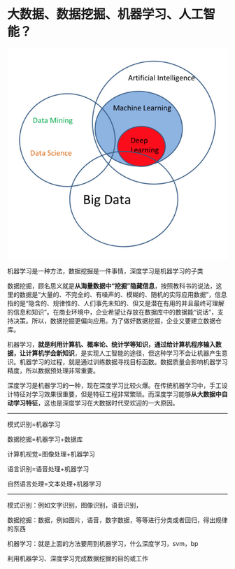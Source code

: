 # 大数据、数据挖掘、机器学习、人工智能？

![](/assets/import.pnghttp:/www.kdnuggets.com/wp-content/uploads/data-science-venn.jpg)

机器学习是一种方法，数据挖掘是一件事情，深度学习是机器学习的子类

数据挖掘，顾名思义就是**从海量数据中“挖掘”隐藏信息**，按照教科书的说法，这里的数据是“大量的、不完全的、有噪声的、模糊的、随机的实际应用数据”，信息指的是“隐含的、规律性的、人们事先未知的、但又是潜在有用的并且最终可理解的信息和知识”。在商业环境中，企业希望让存放在数据库中的数据能“说话”，支持决策。所以，数据挖掘更偏向应用。为了做好数据挖掘，企业又要建立数据仓库。

机器学习，**就是利用计算机、概率论、统计学等知识，通过给计算机程序输入数据，让计算机学会新知识**，是实现人工智能的途径，但这种学习不会让机器产生意识。机器学习的过程，就是通过训练数据寻找目标函数。数据质量会影响机器学习精度，所以数据预处理非常重要。

深度学习是机器学习的一种，现在深度学习比较火爆。在传统机器学习中，手工设计特征对学习效果很重要，但是特征工程非常繁琐。而深度学习能够**从大数据中自动学习特征**，这也是深度学习在大数据时代受欢迎的一大原因。

---

模式识别=机器学习

数据挖掘=机器学习+数据库

计算机视觉=图像处理+机器学习

语言识别=语音处理+机器学习

自然语言处理=文本处理+机器学习

---

模式识别：例如文字识别，图像识别，语音识别，

数据挖掘：数据，例如图片，语音，数字数据，等等进行分类或者回归，得出规律的东西

机器学习：就是上面的方法要用到机器学习，什么深度学习，svm，bp

利用机器学习、深度学习完成数据挖掘的目的或工作

